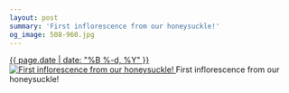 ```yaml
---
layout: post
summary: 'First inflorescence from our honeysuckle!'
og_image: 508-960.jpg
---
```


<p>
 <time>
  <a href="/508">
   {{ page.date | date: "%B %-d, %Y" }}
  </a>
 </time>
 <a href="/508">
  <img alt="First inflorescence from our honeysuckle!" sizes="(min-width: 700px) 50vw, calc(100vw - 2rem)" src="{{ site.assets_url }}/508-480.jpg" srcset="{{ site.assets_url }}/508-960.jpg 960w, {{ site.assets_url }}/508-720.jpg 720w, {{ site.assets_url }}/508-480.jpg 480w, {{ site.assets_url }}/508-240.jpg 240w"/>
 </a>
 <span>
  First inflorescence from our honeysuckle!
 </span>
</p>
